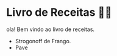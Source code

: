 # Livro de Receitas :man_cook:

ola! Bem vindo ao livro de receitas.

- Strogonoff de Frango.
- Pave